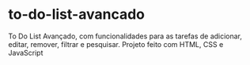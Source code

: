 # to-do-list-avancado
To Do List Avançado, com funcionalidades para as tarefas de adicionar, editar, remover, filtrar e pesquisar. Projeto feito com HTML, CSS e JavaScript



